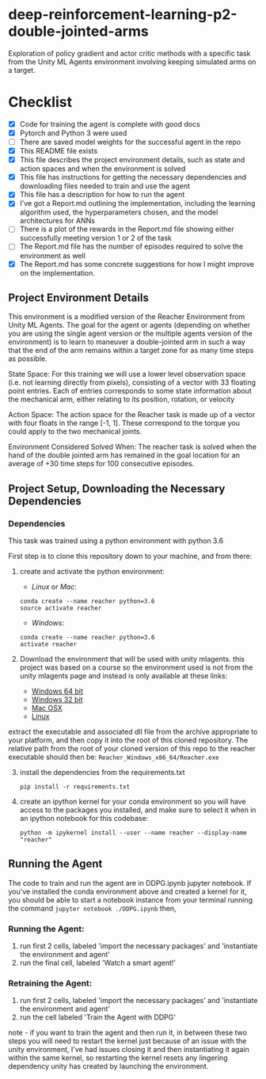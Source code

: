 # deep-reinforcement-learning-p2-double-jointed-arms
Exploration of policy gradient and actor critic methods with a specific task from the Unity ML Agents environment involving keeping simulated arms on a target.

# Checklist

- [x] Code for training the agent is complete with good docs
- [x] Pytorch and Python 3 were used
- [ ] There are saved model weights for the successful agent in the repo
- [x] This README file exists
- [x] This file describes the project environment details, such as state and action spaces and when the environment is solved
- [x] This file has instructions for getting the necessary dependencies and downloading files needed to train and use the agent
- [x] This file has a description for how to run the agent
- [x] I've got a Report.md outlining the implementation, including the learning algorithm used, the hyperparameters chosen, and the model architectures for ANNs
- [ ] There is a plot of the rewards in the Report.md file showing either successfully meeting version 1 or 2 of the task
- [ ] The Report.md file has the number of episodes required to solve the environment as well
- [x] The Report.md has some concrete suggestions for how I might improve on the implementation. 

## Project Environment Details

This environment is a modified version of the Reacher Environment from Unity ML Agents. The goal for the agent or agents (depending on whether you are using the single agent version or the multiple agents version of the environment) is to learn to maneuver a double-jointed arm in such a way that the end of the arm remains within a target zone for as many time steps as possible.

State Space: For this training we will use a lower level observation space (i.e. not learning directly from pixels), consisting of a vector with 33 floating point entries. Each of entries corresponds to some state information about the mechanical arm, either relating to its position, rotation, or velocity

Action Space: The action space for the Reacher task is made up of a vector with four floats in the range [-1, 1]. These correspond to the torque you could apply to the two mechanical joints. 

Environment Considered Solved When: The reacher task is solved when the hand of the double jointed arm has remained in the goal location for an average of +30 time steps for 100 consecutive episodes.

## Project Setup, Downloading the Necessary Dependencies

### Dependencies

This task was trained using a python environment with python 3.6

First step is to clone this repository down to your machine, and from there:

1. create and activate the python environment:
    * *Linux* or *Mac*:
    ``` 
    conda create --name reacher python=3.6
    source activate reacher
    ```

    * *Windows*:
    ```
    conda create --name reacher python=3.6
    activate reacher
    ```

2. Download the environment that will be used with unity mlagents. this project was based on a course so the 
environment used is not from the unity mlagents page and instead is only available at these links:
    - [Windows 64 bit](https://s3-us-west-1.amazonaws.com/udacity-drlnd/P2/Reacher/one_agent/Reacher_Windows_x86_64.zip)
    - [Windows 32 bit](https://s3-us-west-1.amazonaws.com/udacity-drlnd/P2/Reacher/one_agent/Reacher_Windows_x86.zip)
    - [Mac OSX](https://s3-us-west-1.amazonaws.com/udacity-drlnd/P2/Reacher/one_agent/Reacher.app.zip)
    - [Linux](https://s3-us-west-1.amazonaws.com/udacity-drlnd/P2/Reacher/one_agent/Reacher_Linux.zip)

extract the executable and associated dll file from the archive appropriate to your platform, and then copy it into the root of this cloned repository. The relative path from the root of your cloned version of this repo 
to the reacher executable should then be: `Reacher_Windows_x86_64/Reacher.exe`

3. install the dependencies from the requirements.txt
    ```
    pip install -r requirements.txt
    ```

4. create an ipython kernel for your conda environment so you will have access to the packages you installed, and make sure to select it when in an ipython notebook for this codebase:
    ```
    python -m ipykernel install --user --name reacher --display-name "reacher"
    ```


## Running the Agent

The code to train and run the agent are in DDPG.ipynb jupyter notebook. If you've installed the conda environment above and created a kernel for it, you should be able to start a notebook instance from your terminal running the command `jupyter notebook ./DDPG.ipynb` then, 

### Running the Agent: 

1. run first 2 cells, labeled 'import the necessary packages' and 'instantiate the environment and agent'
2. run the final cell, labeled 'Watch a smart agent!'

### Retraining the Agent: 

1. run first 2 cells, labeled 'import the necessary packages' and 'instantiate the environment and agent'
2. run the cell labeled 'Train the Agent with DDPG'

note - if you want to train the agent and then run it, in between these two steps you will need to restart the kernel just because of an issue with the unity environment, I've had issues closing it and then instantiating it again within the same kernel, so restarting the kernel resets any lingering dependency unity has created by launching the environment.
